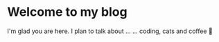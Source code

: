 # Welcome to my blog

I'm glad you are here. I plan to talk about ...
... coding, cats and coffee 🖤

